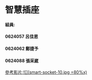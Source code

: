 # 智慧插座
#### 組員:
#### 0624057 呂佳恩
#### 0624062 鄭捷予
#### 0624088 張采崴

[參考影片:![](smart-socket-10.jpg =80%x)](https://youtu.be/nFEY_k_2zxQ)
